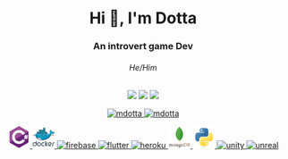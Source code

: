 <h1 align="center">Hi 👋, I'm Dotta</h1>
<h3 align="center">An introvert game Dev</h3>
<h6 align="center">He/Him</h6>
<p align="center">
<a href="mailto:md.correa+contact@outlook.com"><img src="https://img.shields.io/badge/-Outlook-06283D?style=for-the-badge&amp;logo=Mail.Ru&amp;logoColor=white" style="max-width: 100%;"></a>
<a href="https://linkedin.com/in/mdotta"><img src="https://img.shields.io/badge/-Linkedin-%230077B5?style=for-the-badge&amp;logo=Mail.Ru&amp;logoColor=white" style="max-width: 100%;"></a>
<a href="https://twitter.com/@callmedotta"><img src="https://img.shields.io/badge/-Twitter-1DA1F2?style=for-the-badge&amp;logo=Mail.Ru&amp;logoColor=white" style="max-width: 100%;"></a>
</p>

<div align="center" dir="auto">
<a href="https://github.com/mdotta">
<img height="180em" src="https://github-readme-stats.vercel.app/api?username=mdotta&show_icons=true&locale=en&theme=tokyonight&include_all_commits=true&count_private=true" alt="mdotta" style="max-width:100%;"/>
<img height="180em" src="https://github-readme-stats.vercel.app/api/top-langs/?username=mdotta&layout=compact&langs_count=7&theme=tokyonight" alt="mdotta" style="max-width:100%;"/>
</a>
</div>


<p align="center"> 
<a href="https://www.w3schools.com/cs/" target="_blank" rel="noreferrer"> <img src="https://raw.githubusercontent.com/devicons/devicon/master/icons/csharp/csharp-original.svg" alt="csharp" width="40" height="40"/> </a> 
<a href="https://www.docker.com/" target="_blank" rel="noreferrer"> <img src="https://raw.githubusercontent.com/devicons/devicon/master/icons/docker/docker-original-wordmark.svg" alt="docker" width="40" height="40"/> </a> 
<a href="https://firebase.google.com/" target="_blank" rel="noreferrer"> <img src="https://www.vectorlogo.zone/logos/firebase/firebase-icon.svg" alt="firebase" width="40" height="40"/> </a> 
<a href="https://flutter.dev" target="_blank" rel="noreferrer"> <img src="https://www.vectorlogo.zone/logos/flutterio/flutterio-icon.svg" alt="flutter" width="40" height="40"/> </a> 
<a href="https://heroku.com" target="_blank" rel="noreferrer"> <img src="https://www.vectorlogo.zone/logos/heroku/heroku-icon.svg" alt="heroku" width="40" height="40"/> </a> 
<a href="https://www.mongodb.com/" target="_blank" rel="noreferrer"> <img src="https://raw.githubusercontent.com/devicons/devicon/master/icons/mongodb/mongodb-original-wordmark.svg" alt="mongodb" width="40" height="40"/> </a> 
<a href="https://www.python.org" target="_blank" rel="noreferrer"> <img src="https://raw.githubusercontent.com/devicons/devicon/master/icons/python/python-original.svg" alt="python" width="40" height="40"/> </a> 
<a href="https://unity.com/" target="_blank" rel="noreferrer"> <img src="https://www.vectorlogo.zone/logos/unity3d/unity3d-icon.svg" alt="unity" width="40" height="40"/> </a> 
<a href="https://unrealengine.com/" target="_blank" rel="noreferrer"> <img src="https://raw.githubusercontent.com/kenangundogan/fontisto/036b7eca71aab1bef8e6a0518f7329f13ed62f6b/icons/svg/brand/unreal-engine.svg" alt="unreal" width="40" height="40"/> </a> 
</p>


